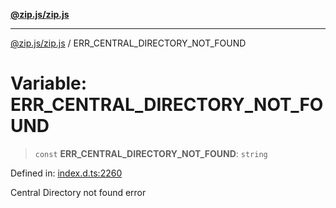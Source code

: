 [**@zip.js/zip.js**](../README.md)

***

[@zip.js/zip.js](../globals.md) / ERR\_CENTRAL\_DIRECTORY\_NOT\_FOUND

# Variable: ERR\_CENTRAL\_DIRECTORY\_NOT\_FOUND

> `const` **ERR\_CENTRAL\_DIRECTORY\_NOT\_FOUND**: `string`

Defined in: [index.d.ts:2260](https://github.com/gildas-lormeau/zip.js/blob/cd8507443514e12617ac25921566eb3131bcdbff/index.d.ts#L2260)

Central Directory not found error
